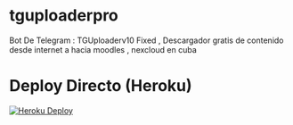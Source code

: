 # tguploaderpro
Bot De Telegram : TGUploaderv10 Fixed , Descargador gratis de contenido desde internet a hacia moodles , nexcloud en cuba
# Deploy Directo (Heroku)
[![Heroku Deploy](https://www.herokucdn.com/deploy/button.svg)](https://heroku.com/deploy?template=https://github.com/Darihll/uploadv10)
